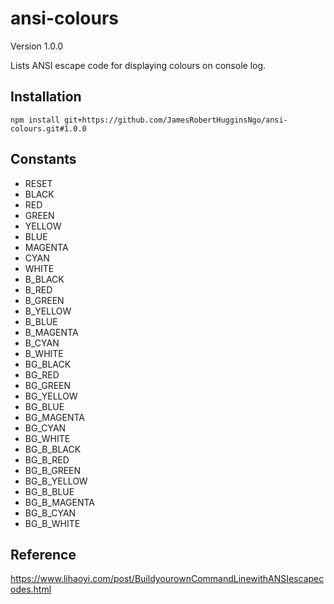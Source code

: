 # ansi-colours

Version 1.0.0

Lists ANSI escape code for displaying colours on console log.

## Installation

```
npm install git+https://github.com/JamesRobertHugginsNgo/ansi-colours.git#1.0.0
```

## Constants

- RESET
- BLACK
- RED
- GREEN
- YELLOW
- BLUE
- MAGENTA
- CYAN
- WHITE
- B_BLACK
- B_RED
- B_GREEN
- B_YELLOW
- B_BLUE
- B_MAGENTA
- B_CYAN
- B_WHITE
- BG_BLACK
- BG_RED
- BG_GREEN
- BG_YELLOW
- BG_BLUE
- BG_MAGENTA
- BG_CYAN
- BG_WHITE
- BG_B_BLACK
- BG_B_RED
- BG_B_GREEN
- BG_B_YELLOW
- BG_B_BLUE
- BG_B_MAGENTA
- BG_B_CYAN
- BG_B_WHITE

## Reference

https://www.lihaoyi.com/post/BuildyourownCommandLinewithANSIescapecodes.html